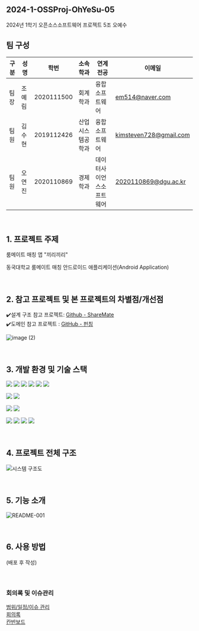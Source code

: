 ## 2024-1-OSSProj-OhYeSu-05
2024년 1학기 오픈소스소프트웨어 프로젝트 5조 오예수

## 팀 구성
구분 | 성명 | 학번 | 소속학과 | 연계전공 | 이메일
------|-------|-------|-------|-------|-------
팀장 | 조예림 | 2020111500 | 회계학과 | 융합소프트웨어 | em514@naver.com         
팀원 | 김수현 | 2019112426 | 산업시스템공학과 | 융합소프트웨어 | kimsteven728@gmail.com         
팀원 | 오연진 | 2020110869 | 경제학과 | 데이터사이언스소프트웨어 | 2020110869@dgu.ac.kr   

<br/>

## 1. 프로젝트 주제
룸메이트 매칭 앱 "끼리끼리"

동국대학교 룸메이트 매칭 안드로이드 애플리케이션(Android Application)

<br/>

## 2. 참고 프로젝트 및 본 프로젝트의 차별점/개선점
✔️설계 구조 참고 프로젝트: 
[Github - ShareMate](https://github.com/ShareMate)  
✔️도메인 참고 프로젝트 : 
[GitHub - 펀칭](https://github.com/CSID-DGU/2022-2-OSSP1-Exit-1)  

![image (2)](https://github.com/CSID-DGU/2024-1-OSSProj-OhYeSu-05/assets/143872214/f804a6ed-e79e-4093-a23a-be91b800586a) 

<br/>

## 3. 개발 환경 및 기술 스택 

<img src="https://img.shields.io/badge/MySQL-4479A1?style=for-the-badge&logo=MySQL&logoColor=white"> <img src="https://img.shields.io/badge/Django-092E20?style=for-the-badge&logo=Django&logoColor=white"> <img src="https://img.shields.io/badge/Andriod Studio-3DDC84?style=for-the-badge&logo=Andriod Studio&logoColor=white"> <img src="https://img.shields.io/badge/Kotlin-7F52FF?style=for-the-badge&logo=Kotlin&logoColor=white"> <img src="https://img.shields.io/badge/PHP-777BB4?style=for-the-badge&logo=PHP&logoColor=white"> <img src="https://img.shields.io/badge/python-3776AB?style=for-the-badge&logo=python&logoColor=white">

<img src="https://img.shields.io/badge/Gradle-02303A?style=for-the-badge&logo=Gradle&logoColor=white"> <img src="https://img.shields.io/badge/amazon-FF9900?style=for-the-badge&logo=amazon&logoColor=white">

<img src="https://img.shields.io/badge/POSTMAN-FF6C37?style=for-the-badge&logo=POSTMAN&logoColor=white"> <img src="https://img.shields.io/badge/Retrofit-00B899?style=for-the-badge&logo=Retrofit&logoColor=white">

<img src="https://img.shields.io/badge/Github-181717?style=for-the-badge&logo=Github&logoColor=white"> <img src="https://img.shields.io/badge/Notion-000000?style=for-the-badge&logo=Notion&logoColor=white"> <img src="https://img.shields.io/badge/Slack-4A154B?style=for-the-badge&logo=Slack&logoColor=white"> <img src="https://img.shields.io/badge/Figma-F24E1E?style=for-the-badge&logo=Figma&logoColor=white">













<br/>

## 4. 프로젝트 전체 구조
![시스템 구조도](https://github.com/CSID-DGU/2024-1-OSSProj-OhYeSu-05/assets/143872214/bc6d45b7-436e-44be-81b9-0487dd78977d)  

<br/>

## 5. 기능 소개
![README-001](https://github.com/CSID-DGU/2024-1-OSSProj-OhYeSu-05/assets/143872214/b5b5acd9-d33c-422c-a8a4-c71c4d89f875)

<br/>

## 6. 사용 방법
(배포 후 작성)

<br/>

##
### 회의록 및 이슈관리 
[범위/일정/이슈 관리](https://github.com/CSID-DGU/2024-1-OSSProj-OhYeSu-05/blob/main/Doc/4_1_OSSProj_05_OhYeSu_%EB%B2%94%EC%9C%84_%EC%9D%BC%EC%A0%95_%EC%9D%B4%EC%8A%88%EA%B4%80%EB%A6%AC.md)
<br/>
[회의록](https://github.com/CSID-DGU/2024-1-OSSProj-OhYeSu-05/blob/main/Doc/4_2_OSSProj_05_OhYeSu_%ED%9A%8C%EC%9D%98%EB%A1%9D.md)
<br/>
[칸반보드](노션링크)
